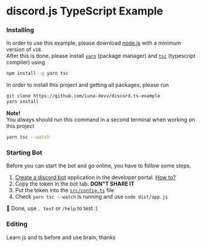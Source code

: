 # discord.js TypeScript Example

### Installing
In order to use this example, please download [node.js](https://nodejs.org) with a minimum version of `v18`. <br>
After this is done, please install [`yarn`](https://yarnpkg.com/) (package manager) and [`tsc`](https://www.typescriptlang.org/docs/handbook/compiler-options.html) (typescript compiler) using
```bash
npm install -g yarn tsc
```

In order to install this project and getting all packages, please run 
```bash
git clone https://github.com/Luna-devv/discord.ts-example
yarn install
```

**Note!** <br>
You always should run this command in a second terminal when working on this project
```bash
yarn tsc --watch
```

### Starting Bot
Before you can start the bot and go online, you have to follow some steps.

1. [Create a discord bot](https://discord.com/developers/applications) application in the developer portal. [How to?](https://discord.com/developers/docs/getting-started#creating-an-app)
2. Copy the token in the bot tab. **DON"T SHARE IT**
3. Put the token into the [`src/config.ts`](src/config.ts) file
4. Check `yarn tsc --watch` is running and use `node dist/app.js`

🎉 Done, use `. test` or `/help` to test :)

### Editing
Learn js and ts before and use brain, thanks

